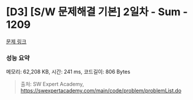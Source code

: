 # [D3] [S/W 문제해결 기본] 2일차 - Sum - 1209 

[문제 링크](https://swexpertacademy.com/main/code/problem/problemDetail.do?contestProbId=AV13_BWKACUCFAYh) 

### 성능 요약

메모리: 62,208 KB, 시간: 241 ms, 코드길이: 806 Bytes



> 출처: SW Expert Academy, https://swexpertacademy.com/main/code/problem/problemList.do